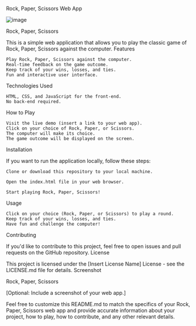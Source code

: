 Rock, Paper, Scissors Web App

![image](https://github.com/MontagMakes/rock-paper-scissors/assets/103876121/efe9112e-a30a-4860-af99-d6cdacd2119e)


Rock, Paper, Scissors

This is a simple web application that allows you to play the classic game of Rock, Paper, Scissors against the computer.
Features

    Play Rock, Paper, Scissors against the computer.
    Real-time feedback on the game outcome.
    Keep track of your wins, losses, and ties.
    Fun and interactive user interface.

Technologies Used

    HTML, CSS, and JavaScript for the front-end.
    No back-end required.

How to Play

    Visit the live demo (insert a link to your web app).
    Click on your choice of Rock, Paper, or Scissors.
    The computer will make its choice.
    The game outcome will be displayed on the screen.

Installation

If you want to run the application locally, follow these steps:

    Clone or download this repository to your local machine.

    Open the index.html file in your web browser.

    Start playing Rock, Paper, Scissors!

Usage

    Click on your choice (Rock, Paper, or Scissors) to play a round.
    Keep track of your wins, losses, and ties.
    Have fun and challenge the computer!

Contributing

If you'd like to contribute to this project, feel free to open issues and pull requests on the GitHub repository.
License

This project is licensed under the [Insert License Name] License - see the LICENSE.md file for details.
Screenshot

Rock, Paper, Scissors

[Optional: Include a screenshot of your web app.]

Feel free to customize this README.md to match the specifics of your Rock, Paper, Scissors web app and provide accurate information about your project, how to play, how to contribute, and any other relevant details.
